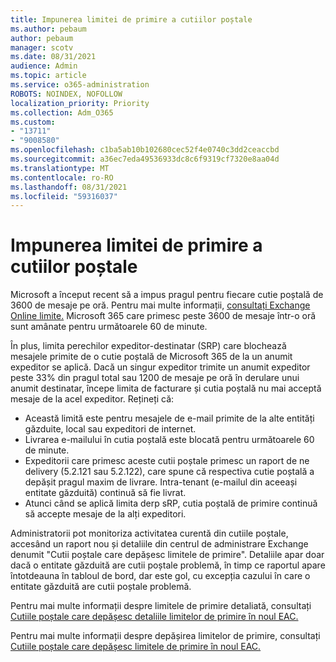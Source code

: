 ```yaml
---
title: Impunerea limitei de primire a cutiilor poștale
ms.author: pebaum
author: pebaum
manager: scotv
ms.date: 08/31/2021
audience: Admin
ms.topic: article
ms.service: o365-administration
ROBOTS: NOINDEX, NOFOLLOW
localization_priority: Priority
ms.collection: Adm_O365
ms.custom:
- "13711"
- "9008580"
ms.openlocfilehash: c1ba5ab10b102680cec52f4e0740c3dd2ceaccbd
ms.sourcegitcommit: a36ec7eda49536933dc8c6f9319cf7320e8aa04d
ms.translationtype: MT
ms.contentlocale: ro-RO
ms.lasthandoff: 08/31/2021
ms.locfileid: "59316037"
---
```

# <a name="mailbox-receiving-limit-enforcement"></a>Impunerea limitei de primire a cutiilor poștale

Microsoft a început recent să a impus pragul pentru fiecare cutie poștală de 3600 de mesaje pe oră. Pentru mai multe informații, [consultați Exchange Online limite.](https://docs.microsoft.com/office365/servicedescriptions/exchange-online-service-description/exchange-online-limits#receiving-limits) Microsoft 365 care primesc peste 3600 de mesaje într-o oră sunt amânate pentru următoarele 60 de minute. 

În plus, limita perechilor expeditor-destinatar (SRP) care blochează mesajele primite de o cutie poștală de Microsoft 365 de la un anumit expeditor se aplică. Dacă un singur expeditor trimite un anumit expeditor peste 33% din pragul total sau 1200 de mesaje pe oră în derulare unui anumit destinatar, începe limita de facturare și cutia poștală nu mai acceptă mesaje de la acel expeditor. Rețineți că:

- Această limită este pentru mesajele de e-mail primite de la alte entități găzduite, local sau expeditori de internet.
- Livrarea e-mailului în cutia poștală este blocată pentru următoarele 60 de minute. 
- Expeditorii care primesc aceste cutii poștale primesc un raport de ne delivery (5.2.121 sau 5.2.122), care spune că respectiva cutie poștală a depășit pragul maxim de livrare. Intra-tenant (e-mailul din aceeași entitate găzduită) continuă să fie livrat.
- Atunci când se aplică limita derp sRP, cutia poștală de primire continuă să accepte mesaje de la alți expeditori.

Administratorii pot monitoriza activitatea curentă din cutiile poștale, accesând un raport nou și detaliile din centrul de administrare Exchange denumit "Cutii poștale care depășesc limitele de primire". Detaliile apar doar dacă o entitate găzduită are cutii poștale problemă, în timp ce raportul apare întotdeauna în tabloul de bord, dar este gol, cu excepția cazului în care o entitate găzduită are cutii poștale problemă.

Pentru mai multe informații despre limitele de primire detaliată, consultați [Cutiile poștale care depășesc detaliile limitelor de primire în noul EAC.](https://docs.microsoft.com/exchange/monitoring/mail-flow-insights/mailboxes-exceeding-receiving-limits-insights)

Pentru mai multe informații despre depășirea limitelor de primire, consultați [Cutiile poștale care depășesc limitele de primire în noul EAC.](https://docs.microsoft.com/exchange/monitoring/mail-flow-reports/mailboxes-exceeding-receiving-limits-report)
